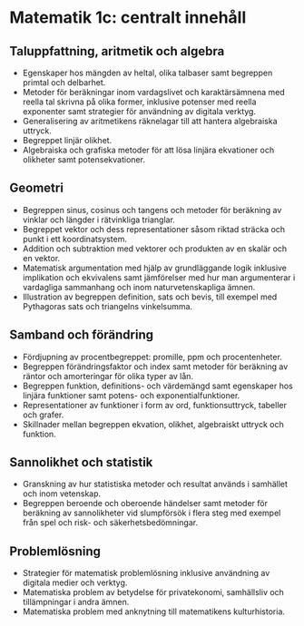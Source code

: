 # Matematik 1c: centralt innehåll

## Taluppfattning, aritmetik och algebra

*	Egenskaper hos mängden av heltal, olika talbaser samt begreppen primtal och delbarhet.
*	Metoder för beräkningar inom vardagslivet och karaktärsämnena med reella tal skrivna på olika former, inklusive potenser med reella exponenter samt strategier för användning av digitala verktyg.
*	Generalisering av aritmetikens räknelagar till att hantera algebraiska uttryck.
*	Begreppet linjär olikhet.
*	Algebraiska och grafiska metoder för att lösa linjära ekvationer och olikheter samt potensekvationer.

## Geometri

*	Begreppen sinus, cosinus och tangens och metoder för beräkning av vinklar och längder i rätvinkliga trianglar.
*	Begreppet vektor och dess representationer såsom riktad sträcka och punkt i ett koordinatsystem.
*	Addition och subtraktion med vektorer och produkten av en skalär och en vektor.
*	Matematisk argumentation med hjälp av grundläggande logik inklusive implikation och ekvivalens samt jämförelser med hur man argumenterar i vardagliga sammanhang och inom naturvetenskapliga ämnen.
*	Illustration av begreppen definition, sats och bevis, till exempel med Pythagoras sats och triangelns vinkelsumma.

## Samband och förändring

*	Fördjupning av procentbegreppet: promille, ppm och procentenheter.
*	Begreppen förändringsfaktor och index samt metoder för beräkning av räntor och amorteringar för olika typer av lån.
*	Begreppen funktion, definitions- och värdemängd samt egenskaper hos linjära funktioner samt potens- och exponentialfunktioner.
*	Representationer av funktioner i form av ord, funktionsuttryck, tabeller och grafer.
*	Skillnader mellan begreppen ekvation, olikhet, algebraiskt uttryck och funktion.

## Sannolikhet och statistik

*	Granskning av hur statistiska metoder och resultat används i samhället och inom vetenskap.
*	Begreppen beroende och oberoende händelser samt metoder för beräkning av sannolikheter vid slumpförsök i flera steg med exempel från spel och risk- och säkerhetsbedömningar.

## Problemlösning

*	Strategier för matematisk problemlösning inklusive användning av digitala medier och verktyg.
*	Matematiska problem av betydelse för privatekonomi, samhällsliv och tillämpningar i andra ämnen.
*	Matematiska problem med anknytning till matematikens kulturhistoria.
